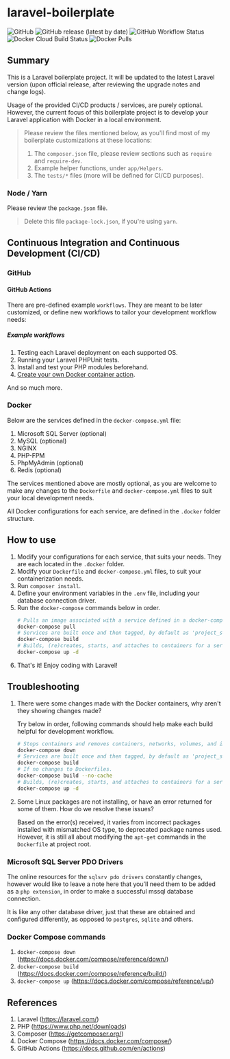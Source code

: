 # laravel-boilerplate
![GitHub](https://img.shields.io/github/license/brifiction/laravel-boilerplate?style=for-the-badge) 
![GitHub release (latest by date)](https://img.shields.io/github/v/release/brifiction/laravel-boilerplate?style=for-the-badge) 
![GitHub Workflow Status](https://img.shields.io/github/workflow/status/brifiction/laravel-boilerplate/PHP%20Tests%20for%20Laravel%20Boilerplate?label=GitHub%20Actions&style=for-the-badge)
![Docker Cloud Build Status](https://img.shields.io/docker/cloud/build/brifiction/laravel-boilerplate?style=for-the-badge) 
![Docker Pulls](https://img.shields.io/docker/pulls/brifiction/laravel-boilerplate?style=for-the-badge)

## Summary
This is a Laravel boilerplate project. It will be updated to the latest Laravel version (upon official release, after 
reviewing the upgrade notes and change logs).

Usage of the provided CI/CD products / services, are purely optional. However, the current focus of this boilerplate project 
is to develop your Laravel application with Docker in a local environment.

> Please review the files mentioned below, as you'll find most of my boilerplate customizations at these locations:
> 1. The `composer.json` file, please review sections such as `require` and `require-dev`.
> 1. Example helper functions, under `app/Helpers`.
> 1. The `tests/*` files (more will be defined for CI/CD purposes).

### Node / Yarn
Please review the `package.json` file.
> Delete this file `package-lock.json`, if you're using `yarn`.

## Continuous Integration and Continuous Development (CI/CD)

### GitHub

#### GitHub Actions
There are pre-defined example `workflows`. They are meant to be later customized, or define new workflows to tailor 
your development workflow needs:

##### Example workflows
1. Testing each Laravel deployment on each supported OS.
1. Running your Laravel PHPUnit tests.
1. Install and test your PHP modules beforehand. 
1. [Create your own Docker container action](https://docs.github.com/en/actions/creating-actions/creating-a-docker-container-action).

And so much more.

### Docker
Below are the services defined in the `docker-compose.yml` file:

1. Microsoft SQL Server (optional)
1. MySQL (optional)
1. NGINX
1. PHP-FPM
1. PhpMyAdmin (optional)
1. Redis (optional)

The services mentioned above are mostly optional, as you are welcome to make any changes to the `Dockerfile` and
`docker-compose.yml` files to suit your local development needs.

All Docker configurations for each service, are defined in the `.docker` folder structure.

## How to use

1. Modify your configurations for each service, that suits your needs. They are each located in the `.docker` folder.
1. Modify your `Dockerfile` and `docker-compose.yml` files, to suit your containerization needs.
1. Run `composer install`.
1. Define your environment variables in the `.env` file, including your database connection driver.
1. Run the `docker-compose` commands below in order.
   ```bash
   # Pulls an image associated with a service defined in a docker-compose.yml or docker-stack.yml file, but does not start containers based on those images.
   docker-compose pull
   # Services are built once and then tagged, by default as 'project_service'.
   docker-compose build
   # Builds, (re)creates, starts, and attaches to containers for a service, also as 'Detached mode'.
   docker-compose up -d
   ```
1. That's it! Enjoy coding with Laravel!

## Troubleshooting
1. There were some changes made with the Docker containers, why aren't they showing changes made?
   
   Try below in order, following commands should help make each build helpful for development workflow.
   ```bash
   # Stops containers and removes containers, networks, volumes, and images created by up.
   docker-compose down
   # Services are built once and then tagged, by default as 'project_service'.
   docker-compose build
   # If no changes to Dockerfiles.
   docker-compose build --no-cache
   # Builds, (re)creates, starts, and attaches to containers for a service, also as 'Detached mode'.
   docker-compose up -d
   ```
   
1. Some Linux packages are not installing, or have an error returned for some of them. How do we resolve these issues?

   Based on the error(s) received, it varies from incorrect packages installed with mismatched OS type, to deprecated 
   package names used. However, it is still all about modifying the `apt-get` commands in the `Dockerfile` at project root.

### Microsoft SQL Server PDO Drivers
The online resources for the `sqlsrv pdo drivers` constantly changes, however would like to leave a note here that 
you'll need them to be added as a `php extension`, in order to make a successful mssql database connection.

It is like any other database driver, just that these are obtained and configured differently, as opposed to `postgres`,
`sqlite` and others.

### Docker Compose commands
1. `docker-compose down` (https://docs.docker.com/compose/reference/down/)
1. `docker-compose build` (https://docs.docker.com/compose/reference/build/)
1. `docker-compose up` (https://docs.docker.com/compose/reference/up/)

## References
1. Laravel (https://laravel.com/)
1. PHP (https://www.php.net/downloads)
1. Composer (https://getcomposer.org/)
1. Docker Compose (https://docs.docker.com/compose/)
1. GitHub Actions (https://docs.github.com/en/actions)


